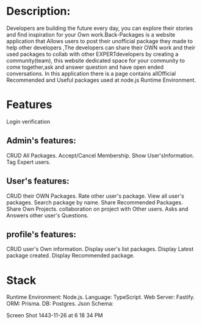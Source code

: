 # Description:

Developers are building the future every day, you can explore their stories and find inspiration for your Own work.Back-Packages is a website application that Allows users to post their unofficial package they made to help other developers ,The developers can share their OWN work and their used packages to collab with other EXPERTdevelopers by creating a community(team), this website dedicated space for your community to come together,ask and answer question and have open ended conversations. In this application there is a page contains allOfficial Recommended and Useful packages used at node.js Runtime Environment.

# Features
Login
verification

## Admin's features:

CRUD All Packages.
Accept/Cancel Membership.
Show User'sInformation.
Tag Expert users.

## User's features:

CRUD their OWN Packages.
Rate other user's package.
View all user's packages.
Search package by name.
Share Recommended Packages.
Share Own Projects.
collaboration on project with Other users.
Asks and Answers other user's Questions.

## profile's features:

CRUD user's Own information.
Display user's list packages.
Display Latest package created.
Display Recommended package.

# Stack

Runtime Environment: Node.js.
Language: TypeScript.
Web Server: Fastify.
ORM: Prisma.
DB: Postgres.
Json Schema:

Screen Shot 1443-11-26 at 6 18 34 PM
